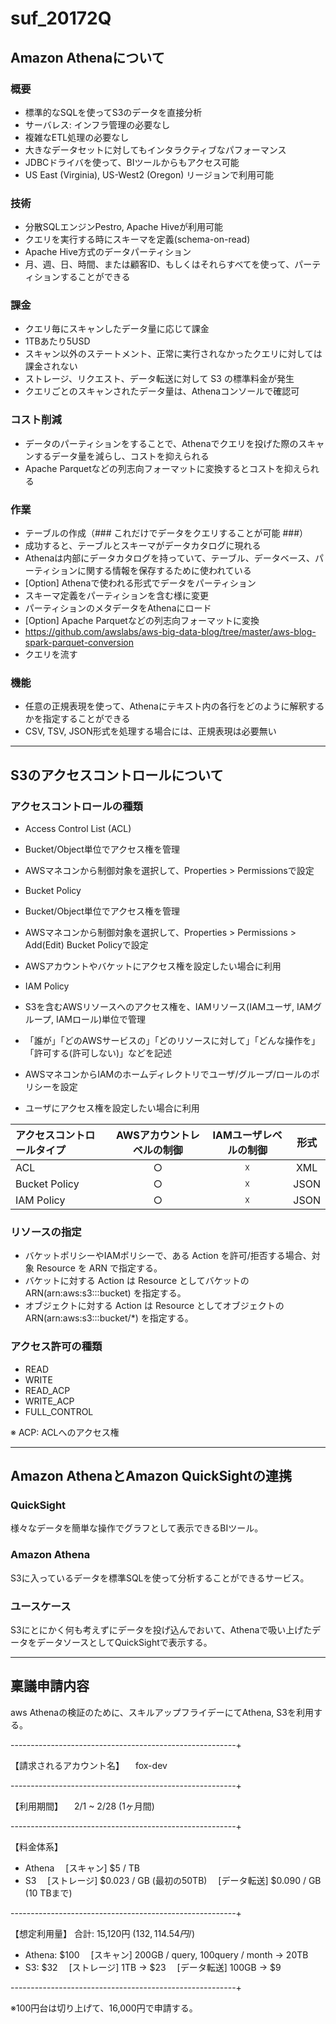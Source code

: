 # suf_20172Q

## Amazon Athenaについて

### 概要
- 標準的なSQLを使ってS3のデータを直接分析
- サーバレス: インフラ管理の必要なし
- 複雑なETL処理の必要なし
- 大きなデータセットに対してもインタラクティブなパフォーマンス
- JDBCドライバを使って、BIツールからもアクセス可能
- US East (Virginia), US-West2 (Oregon) リージョンで利用可能

### 技術
- 分散SQLエンジンPestro, Apache Hiveが利用可能
- クエリを実行する時にスキーマを定義(schema-on-read)
- Apache Hive方式のデータパーティション
 - 月、週、日、時間、または顧客ID、もしくはそれらすべてを使って、パーティションすることができる

### 課金
- クエリ毎にスキャンしたデータ量に応じて課金
 - 1TBあたり5USD
- スキャン以外のステートメント、正常に実行されなかったクエリに対しては課金されない
- ストレージ、リクエスト、データ転送に対して S3 の標準料金が発生
- クエリごとのスキャンされたデータ量は、Athenaコンソールで確認可

### コスト削減
- データのパーティションをすることで、Athenaでクエリを投げた際のスキャンするデータ量を減らし、コストを抑えられる
- Apache Parquetなどの列志向フォーマットに変換するとコストを抑えられる

### 作業
- テーブルの作成（### これだけでデータをクエリすることが可能 ###）
 - 成功すると、テーブルとスキーマがデータカタログに現れる
 - Athenaは内部にデータカタログを持っていて、テーブル、データベース、パーティションに関する情報を保存するために使われている
- [Option] Athenaで使われる形式でデータをパーティション
 - スキーマ定義をパーティションを含む様に変更
 - パーティションのメタデータをAthenaにロード
- [Option] Apache Parquetなどの列志向フォーマットに変換
 - https://github.com/awslabs/aws-big-data-blog/tree/master/aws-blog-spark-parquet-conversion
- クエリを流す

### 機能
- 任意の正規表現を使って、Athenaにテキスト内の各行をどのように解釈するかを指定することができる
- CSV, TSV, JSON形式を処理する場合には、正規表現は必要無い

---

## S3のアクセスコントロールについて

### アクセスコントロールの種類

- Access Control List (ACL)
 - Bucket/Object単位でアクセス権を管理
 - AWSマネコンから制御対象を選択して、Properties > Permissionsで設定

- Bucket Policy
 - Bucket/Object単位でアクセス権を管理
 - AWSマネコンから制御対象を選択して、Properties > Permissions > Add(Edit) Bucket Policyで設定
 - AWSアカウントやバケットにアクセス権を設定したい場合に利用

- IAM Policy
 - S3を含むAWSリソースへのアクセス権を、IAMリソース(IAMユーザ, IAMグループ, IAMロール)単位で管理
 - 「誰が」「どのAWSサービスの」「どのリソースに対して」「どんな操作を」「許可する(許可しない)」などを記述
 - AWSマネコンからIAMのホームディレクトリでユーザ/グループ/ロールのポリシーを設定
 - ユーザにアクセス権を設定したい場合に利用

|アクセスコントロールタイプ|AWSアカウントレベルの制御|IAMユーザレベルの制御|形式|
|:--|:--:|:--:|:--:|
|ACL|○|☓|XML|
|Bucket Policy|○|☓|JSON|
|IAM Policy|○|☓|JSON|

### リソースの指定

- バケットポリシーやIAMポリシーで、ある Action を許可/拒否する場合、対象 Resource を ARN で指定する。
- バケットに対する Action は Resource としてバケットの ARN(arn:aws:s3:::bucket) を指定する。 
- オブジェクトに対する Action は Resource としてオブジェクトの ARN(arn:aws:s3:::bucket/*) を指定する。

### アクセス許可の種類

- READ
- WRITE
- READ_ACP
- WRITE_ACP
- FULL_CONTROL

※ ACP: ACLへのアクセス権

---

## Amazon AthenaとAmazon QuickSightの連携

### QuickSight

様々なデータを簡単な操作でグラフとして表示できるBIツール。


### Amazon Athena

S3に入っているデータを標準SQLを使って分析することができるサービス。

### ユースケース
S3にとにかく何も考えずにデータを投げ込んでおいて、Athenaで吸い上げたデータをデータソースとしてQuickSightで表示する。
<img src="">

---

## 稟議申請内容

aws Athenaの検証のために、スキルアップフライデーにてAthena, S3を利用する。

--------------------------------------------------------+

【請求されるアカウント名】
　fox-dev

--------------------------------------------------------+

【利用期間】
　2/1 ~ 2/28 (1ヶ月間)

--------------------------------------------------------+

【料金体系】
- Athena
　[スキャン] $5 / TB
- S3
　[ストレージ] $0.023 / GB (最初の50TB)
　[データ転送] $0.090 / GB (10 TBまで)

--------------------------------------------------------+

【想定利用量】
合計: 15,120円 ($132, 114.54円/$)
- Athena: $100
　[スキャン] 200GB / query, 100query / month -> 20TB
- S3:  $32
　[ストレージ] 1TB -> $23
　[データ転送] 100GB -> $9

--------------------------------------------------------+

※100円台は切り上げて、16,000円で申請する。
